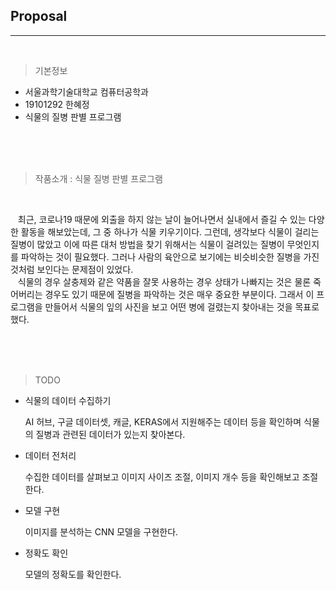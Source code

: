 ## Proposal

------
<br>

>기본정보
 - 서울과학기술대학교 컴퓨터공학과
 - 19101292 한혜정
 - 식물의 질병 판별 프로그램

<br><br><br>

>작품소개
: 식물 질병 판별 프로그램

<br>

&nbsp;&nbsp; 최근, 코로나19 때문에 외출을 하지 않는 날이 늘어나면서 실내에서 즐길 수 있는 다양한 활동을 해보았는데, 그 중 하나가 식물 키우기이다. 그런데, 생각보다 식물이 걸리는 질병이 많았고 이에 따른 대처 방법을 찾기 위해서는 식물이 걸려있는 질병이 무엇인지를 파악하는 것이 필요했다. 그러나 사람의 육안으로 보기에는 비슷비슷한 질병을 가진 것처럼 보인다는 문제점이 있었다.
<br>
&nbsp;&nbsp; 식물의 경우 살충제와 같은 약품을 잘못 사용하는 경우 상태가 나빠지는 것은 물론 죽어버리는 경우도 있기 때문에 질병을 파악하는 것은 매우 중요한 부분이다. 그래서 이 프로그램을 만들어서 식물의 잎의 사진을 보고 어떤 병에 걸렸는지 찾아내는 것을 목표로 했다.

<br><br><br>
 >TODO

  - 식물의 데이터 수집하기
  
    AI 허브, 구글 데이터셋, 캐글, KERAS에서 지원해주는 데이터 등을 확인하며 식물의 질병과 관련된 데이터가 있는지 찾아본다.

  - 데이터 전처리
    
    수집한 데이터를 살펴보고 이미지 사이즈 조절, 이미지 개수 등을 확인해보고 조절한다.

  - 모델 구현
    
    이미지를 분석하는 CNN 모델을 구현한다. 

  - 정확도 확인
  
    모델의 정확도를 확인한다.
